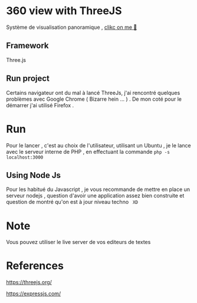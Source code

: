 # 360 view with ThreeJS
Système de visualisation panoramique , [clikc on me 🧐](https://svngoku.github.io/360-vue-with-ThreeJS/)

## Framework 
Three.js

## Run project 
Certains navigateur ont du mal à lancé ThreeJs, j'ai rencontré quelques problèmes avec Google Chrome ( Bizarre hein ... ) . De mon coté pour le démarrer j'ai utilisé Firefox .

# Run
Pour le lancer , c'est au choix de l'utilisateur, utilisant un Ubuntu , je le lance avec le serveur interne de PHP , en effectuant la commande  ``` php -s localhost:3000 ``` 

## Using Node Js 
 Pour les habitué du Javascript , je vous recommande de mettre en place un serveur nodejs , question d'avoir une application assez bien construite et question de montré qu'on est à jour niveau techno ```  XD ``` 

# Note
  Vous pouvez utiliser le live server de vos editeurs de textes
# References
  https://threejs.org/
  
  https://expressjs.com/ 
